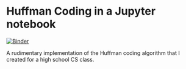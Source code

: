 # Huffman Coding in a Jupyter notebook
[![Binder](https://mybinder.org/badge_logo.svg)](https://mybinder.org/v2/gh/zelenkastiot/huffman-coding-notebook/HEAD)

A rudimentary implementation of the Huffman coding algorithm that I created for a high school CS class.
